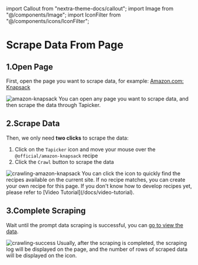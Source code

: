 import Callout from "nextra-theme-docs/callout";
import Image from "@/components/Image";
import IconFilter from "@/components/icons/IconFilter";

# Scrape Data From Page

## 1.Open Page

First, open the page you want to scrape data, for example: [Amazon.com: Knapsack](https://www.amazon.com/s?k=knapsack&qid=1663576640&ref=sr_pg_1)

<Image src="/screenshots/amazon-knapsack.png" alt="amazon-knapsack" />

<Callout emoji="💡">
You can open any page you want to scrape data, and then scrape the data through Tapicker.
</Callout>

## 2.Scrape Data

Then, we only need **two clicks** to scrape the data:

1. Click on the `Tapicker` icon and move your mouse over the `@official/amazon-knapsack` recipe
2. Click the `Crawl` button to scrape the data

<Image src="/screenshots/crawling-amazon-knapsack.png" alt="crawling-amazon-knapsack" />

<Callout emoji="💡">
You can click the <IconFilter /> icon to quickly find the recipes available on the current site.  
If no recipe matches, you can create your own recipe for this page. If you don't know how to develop recipes yet, please refer to [Video Tutorial](/docs/video-tutorial).
</Callout>

## 3.Complete Scraping

Wait until the prompt data scraping is successful, you can [go to view the data](/docs/getting-started/view-and-export-data).

<Image src="/screenshots/crawling-success.png" alt="crawling-success" />

<Callout emoji="💡">
Usually, after the scraping is completed, the scraping log will be displayed on the page, and the number of rows of scraped data will be displayed on the icon.
</Callout>
